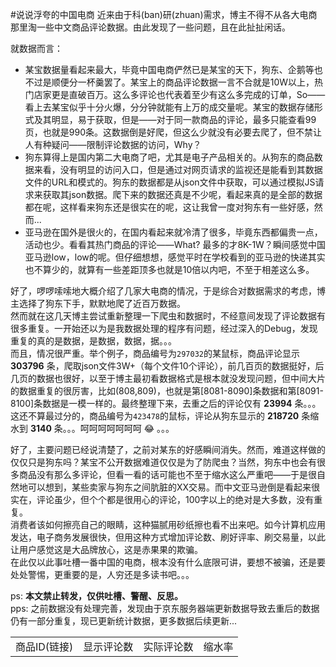 #说说浮夸的中国电商
近来由于科(ban)研(zhuan)需求，博主不得不从各大电商那里淘一些中文商品评论数据。由此发现了一些问题，且在此扯扯闲话。  
  
就数据而言：  

* 某宝数据量看起来最大，毕竟中国电商俨然已是某宝的天下，狗东、企鹅等也不过是顺便分一杯羹罢了。某宝上的商品评论数据一言不合就是10W以上，热门店家更是直破百万。这么多评论也代表着至少有这么多完成的订单，So——看上去某宝似乎十分火爆，分分钟就能有上万的成交量呢。某宝的数据存储形式及其明显，易于获取，但是——对于同一款商品的评论，最多只能查看99页，也就是990条。这数据倒是好爬，但这么少就没有必要去爬了，但不禁让人有种疑问——限制评论数据的访问，Why？
* 狗东算得上是国内第二大电商了吧，尤其是电子产品相关的。从狗东的商品数据来看，没有明显的访问入口，但是通过对网页请求的监视还是能看到其数据文件的URL和模式的。狗东的数据都是从json文件中获取，可以通过模拟JS请求来获取其json数据。爬下来的数据还真是不少呢，看起来真的是全部的数据都在呢，这样看来狗东还是很实在的呢，这让我曾一度对狗东有一些好感，然而...
* 亚马逊在国外是很火的，在国内看起来就冷清了很多，毕竟东西都偏贵一点，活动也少。看看其热门商品的评论——What? 最多的才8K-1W？瞬间感觉中国亚马逊low，low的呢。但仔细想想，感觉平时在学校看到的亚马逊的快递其实也不算少的，就算有一些差距顶多也就是10倍以内吧，不至于相差这么多。

好了，啰啰嗦嗦地大概介绍了几家大电商的情况，于是综合对数据需求的考虑，博主选择了狗东下手，默默地爬了近百万数据。  
然而就在这几天博主尝试重新整理一下爬虫和数据时，不经意间发现了评论数据有很多重复。一开始还以为是我数据处理的程序有问题，经过深入的Debug，发现重复的真的是数据，是数据，数据，据。。。  
而且，情况很严重。举个例子，商品编号为`297032`的某鼠标，商品评论显示 **303796** 条，爬取json文件3W+（每个文件10个评论），前几百页的数据挺好，后几页的数据也很好，以至于博主最初看数据格式是根本就没发现问题，但中间大片的数据重复的很厉害，比如(808,809)，也就是第[8081-8090]条数据和第[8091-8100]条数据是一模一样的。最终整理下来，去重之后的评论仅有 **23994** 条。。。这还不算最过分的，商品编号为`423478`的鼠标，评论从狗东显示的 **218720** 条缩水到 **3140** 条。。。呵呵呵呵呵呵呵 :joy: 。。。  
  
好了，主要问题已经说清楚了，之前对某东的好感瞬间消失。然而，难道这样做的仅仅只是狗东吗？某宝不公开数据难道仅仅是为了防爬虫？当然，狗东中也会有很多商品没有那么多评论，但看一看的话可能也不至于缩水这么严重吧——于是很自然地可以想到，某些卖家与狗东之间肮脏的XX交易。而中文亚马逊倒是看起来很实在，评论虽少，但个个都是很用心的评论，100字以上的绝对是大多数，没有重复。  
消费者该如何擦亮自己的眼睛，这种猫腻用砂纸擦也看不出来吧。如今计算机应用发达，电子商务发展很快，但用这种方式增加评论数、刷好评率、刷交易量，以此让用户感觉这是大品牌放心，这是赤果果的欺骗。  
在此仅以此事吐槽一番中国的电商，根本没有什么底限可讲，要想不被骗，还是要处处警惕，更重要的是，人穷还是多读书吧。。。  
  
ps: **本文禁止转发，仅供吐槽、警醒、反思。**   
pps: 之前数据没有处理完善，发现由于京东服务器端更新数据导致去重后的数据仍有一部分重复，现已更新统计数据，更多数据后续更新...  


<table>
<tr>
<td>商品ID(链接)</td>
<td>显示评论数</td>
<td>实际评论数</td>
<td>缩水率</td>
</tr>
</table>